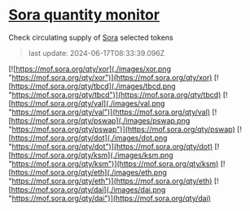 # [Sora quantity monitor](https://sora-qty.info)

Check circulating supply of [Sora](https://sora.org) selected tokens

> last update: 2024-06-17T08:33:39.096Z

[![https://mof.sora.org/qty/xor](./images/xor.png "https://mof.sora.org/qty/xor")](https://mof.sora.org/qty/xor)
[![https://mof.sora.org/qty/tbcd](./images/tbcd.png "https://mof.sora.org/qty/tbcd")](https://mof.sora.org/qty/tbcd)
[![https://mof.sora.org/qty/val](./images/val.png "https://mof.sora.org/qty/val")](https://mof.sora.org/qty/val)
[![https://mof.sora.org/qty/pswap](./images/pswap.png "https://mof.sora.org/qty/pswap")](https://mof.sora.org/qty/pswap)
[![https://mof.sora.org/qty/dot](./images/dot.png "https://mof.sora.org/qty/dot")](https://mof.sora.org/qty/dot)
[![https://mof.sora.org/qty/ksm](./images/ksm.png "https://mof.sora.org/qty/ksm")](https://mof.sora.org/qty/ksm)
[![https://mof.sora.org/qty/eth](./images/eth.png "https://mof.sora.org/qty/eth")](https://mof.sora.org/qty/eth)
[![https://mof.sora.org/qty/dai](./images/dai.png "https://mof.sora.org/qty/dai")](https://mof.sora.org/qty/dai)